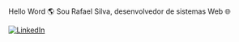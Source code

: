 Hello Word 🌎
Sou Rafael Silva, desenvolvedor de sistemas Web 🌐

[![LinkedIn](https://img.shields.io/badge/LinkedIn-0077B5?style=for-the-badge&logo=linkedin&logoColor=white)](https://www.linkedin.com/in/rafael-silva-53474720b/)


